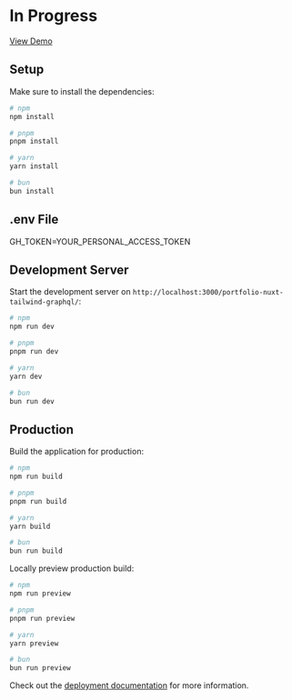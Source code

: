 # In Progress

[View Demo](https://brandonwingerair.github.io/portfolio-nuxt-tailwind-graphql/)

## Setup

Make sure to install the dependencies:

```bash
# npm
npm install

# pnpm
pnpm install

# yarn
yarn install

# bun
bun install
```

## .env File

GH_TOKEN=YOUR_PERSONAL_ACCESS_TOKEN

## Development Server

Start the development server on `http://localhost:3000/portfolio-nuxt-tailwind-graphql/`:

```bash
# npm
npm run dev

# pnpm
pnpm run dev

# yarn
yarn dev

# bun
bun run dev
```

## Production

Build the application for production:

```bash
# npm
npm run build

# pnpm
pnpm run build

# yarn
yarn build

# bun
bun run build
```

Locally preview production build:

```bash
# npm
npm run preview

# pnpm
pnpm run preview

# yarn
yarn preview

# bun
bun run preview
```

Check out the [deployment documentation](https://nuxt.com/docs/getting-started/deployment) for more information.
